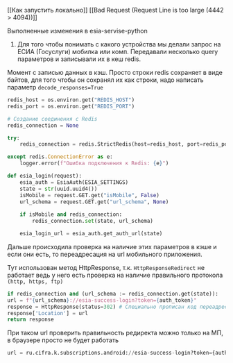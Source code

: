 [[Как запустить локально]]
[[Bad Request (Request Line is too large (4442 > 4094))]]


Выполненные изменения в esia-servise-python
1. Для того чтобы понимать с какого устройства мы делали запрос на ЕСИА (Госуслуги) мобилка или комп. Передавали несколько query параметров и записывали их в кеш redis.

Момент с записью данных в кэш. Просто строки redis сохраняет в виде байтов, для того чтобы он сохранял их как строки, надо написать параметр `decode_responses=True`
```python
redis_host = os.environ.get("REDIS_HOST")
redis_port = os.environ.get("REDIS_PORT")

# Создание соединения с Redis
redis_connection = None

try:
	redis_connection = redis.StrictRedis(host=redis_host, port=redis_port, db=0, decode_responses=True) <= Вот тут

except redis.ConnectionError as e:
	logger.error(f"Ошибка подключения к Redis: {e}")

def esia_login(request):
	esia_auth = EsiaAuth(ESIA_SETTINGS)
	state = str(uuid.uuid4())
	isMobile = request.GET.get("isMobile", False)
	url_schema = request.GET.get("url_schema", None)
	
	if isMobile and redis_connection:
		redis_connection.set(state, url_schema)

	esia_login_url = esia_auth.get_auth_url(state)
```
Дальше происходила проверка на наличие этих параметров в кэше и если они есть, то переадресация на url мобильного приложения.

Тут использован метод HttpResponse, т.к. `HttpResponseRedirect` не работает ведь у него есть проверка на наличие правильного протокола `(http, https, ftp)`
```python
if redis_connection and (url_schema := redis_connection.get(state)):
url = f"{url_schema}://esia-success-login?token={auth_token}"
response = HttpResponse(status=302) # Специально прописан код переадресации
response['Location'] = url
return response
```

При таком url проверить правильность редиректа можно только на МП, в браузере просто не будет работать
```python
url = ru.cifra.k.subscriptions.android://esia-success-login?token={auth_token}
```

